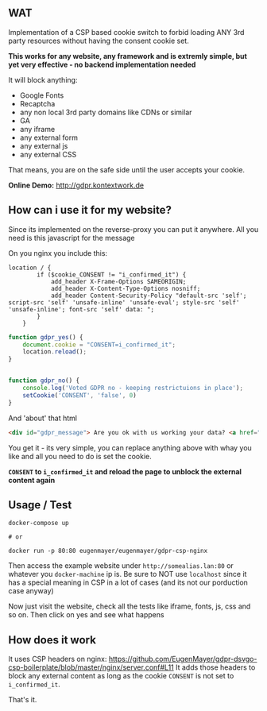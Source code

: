 ## WAT

Implementation of a CSP based cookie switch to forbid loading ANY 3rd party resources without having the consent cookie set.

**This works for any website, any framework and is extremly simple, but yet very effective - no backend implementation needed** 

It will block anything:

 - Google Fonts
 - Recaptcha
 - any non local 3rd party domains like CDNs or similar
 - GA
 - any iframe
 - any external form
 - any external js
 - any external CSS
 
 That means, you are on the safe side until the user accepts your cookie.
 
 **Online Demo:** http://gdpr.kontextwork.de
 
 ## How can i use it for my website?
 
Since its implemented on the reverse-proxy you can put it anywhere. All you need is this javascript for the message

On you nginx you include this:

```
location / {
		if ($cookie_CONSENT != "i_confirmed_it") {
			add_header X-Frame-Options SAMEORIGIN;
			add_header X-Content-Type-Options nosniff;
			add_header Content-Security-Policy "default-src 'self'; script-src 'self' 'unsafe-inline' 'unsafe-eval'; style-src 'self' 'unsafe-inline'; font-src 'self' data: ";
		}
	}
```

```javascript
function gdpr_yes() {
    document.cookie = "CONSENT=i_confirmed_it";
    location.reload();
}


function gdpr_no() {
    console.log('Voted GDPR no - keeping restrictuions in place');
    setCookie('CONSENT', 'false', 0)
}
``` 

And 'about' that html

```html
<div id="gdpr_message"> Are you ok with us working your data? <a href="javascript:gdpr_yes();">Yes</a><a href="javascript:gdpr_no();">No</a> </div>
```

You get it - its very simple, you can replace anything above with whay you like and all you need to do is set the cookie.

**`CONSENT` to `i_confirmed_it` and reload the page to unblock the external content again**
 
## Usage / Test
 
    docker-compose up
    
    # or
    
    docker run -p 80:80 eugenmayer/eugenmayer/gdpr-csp-nginx
    
Then access the example website under `http://somealias.lan:80` or whatever you `docker-machine` ip is.
Be sure to NOT use `localhost` since it has a special meaning in  CSP in a lot of cases (and its not our porduction case anyway)

Now just visit the website, check all the tests like iframe, fonts, js, css and so on. Then click on yes and see what happens

## How does it work

It uses CSP headers on nginx: https://github.com/EugenMayer/gdpr-dsvgo-csp-boilerplate/blob/master/nginx/server.conf#L11
It adds those headers to block any external content as long as the cookie `CONSENT` is not set to  `i_confirmed_it`.

That's it. 